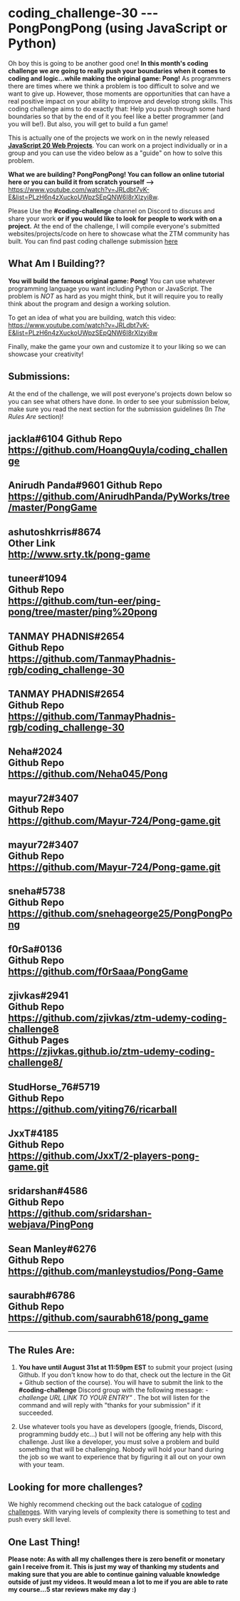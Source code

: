 # coding_challenge-30 --- PongPongPong (using JavaScript or Python)

Oh boy this is going to be another good one! **In this month's coding challenge we are going to really push your boundaries when it comes to coding and logic...while making the original game: Pong!** As programmers there are times where we think a problem is too difficult to solve and we want to give up. However, those moments are opportunities that can have a real positive impact on your ability to improve and develop strong skills. This coding challenge aims to do exactly that: Help you push through some hard boundaries so that by the end of it you feel like a better programmer (and you will be!). But also, you will get to build a fun game!

This is actually one of the projects we work on in the newly released **[JavaScript 20 Web Projects](https://academy.zerotomastery.io/p/javascript-projects)**. You can work on a project individually or in a group and you can use the video below as a "guide" on how to solve this problem.

**What we are building? PongPongPong! You can follow an online tutorial here or you can build it from scratch yourself -->** https://www.youtube.com/watch?v=JRLdbt7vK-E&list=PLzH6n4zXuckoUWpzSEpQNW6I8rXIzyi8w. 


Please Use the **#coding-challenge** channel on Discord to discuss and share your work **or if you would like to look for people to work with on a project.** At the end of the challenge, I will compile everyone's submitted websites/projects/code on here to showcase what the ZTM community has built. You can find past coding challenge submission [here](https://zerotomastery.io/community/coding-challenges/)

## What Am I  Building??
**You will build the famous original game: Pong!** You can use whatever programming language you want including Python or JavaScript. The problem is *NOT* as hard as you might think, but it will require you to really think about the program and design a working solution. 

To get an idea of what you are building, watch this video: https://www.youtube.com/watch?v=JRLdbt7vK-E&list=PLzH6n4zXuckoUWpzSEpQNW6I8rXIzyi8w

Finally, make the game your own and customize it to your liking so we can showcase your creativity!

## Submissions:
At the end of the challenge, we will post everyone's projects down below so you can see what others have done. In order to see your submission below, make sure you read the next section for the submission guidelines (In *The Rules Are* section)!


jackla#6104
Github Repo
https://github.com/HoangQuyla/coding_challenge
--------

Anirudh Panda#9601
Github Repo
https://github.com/AnirudhPanda/PyWorks/tree/master/PongGame
--------  
  
ashutoshkrris#8674  
Other Link  
http://www.srty.tk/pong-game  
--------  
  
tuneer#1094  
Github Repo  
https://github.com/tun-eer/ping-pong/tree/master/ping%20pong  
--------  
  
TANMAY PHADNIS#2654  
Github Repo  
https://github.com/TanmayPhadnis-rgb/coding_challenge-30  
--------  

TANMAY PHADNIS#2654  
Github Repo  
https://github.com/TanmayPhadnis-rgb/coding_challenge-30  
--------  
  
Neha#2024  
Github Repo  
https://github.com/Neha045/Pong  
--------  
  
mayur72#3407  
Github Repo  
https://github.com/Mayur-724/Pong-game.git  
--------  
  
mayur72#3407  
Github Repo  
https://github.com/Mayur-724/Pong-game.git  
--------  
  
sneha#5738  
Github Repo  
https://github.com/snehageorge25/PongPongPong  
--------    
  
f0rSa#0136  
Github Repo  
https://github.com/f0rSaaa/PongGame  
--------  
  
zjivkas#2941  
Github Repo  
https://github.com/zjivkas/ztm-udemy-coding-challenge8  
Github Pages  
https://zjivkas.github.io/ztm-udemy-coding-challenge8/  
--------  
  
StudHorse_76#5719  
Github Repo  
https://github.com/yiting76/ricarball  
--------  
  
JxxT#4185  
Github Repo  
https://github.com/JxxT/2-players-pong-game.git  
--------  
  
sridarshan#4586  
Github Repo  
https://github.com/sridarshan-webjava/PingPong  
--------  
  
Sean Manley#6276  
Github Repo  
https://github.com/manleystudios/Pong-Game  
--------  
  
saurabh#6786  
Github Repo  
https://github.com/saurabh618/pong_game  
--------  
  
------

## The Rules Are:

1. **You have until August 31st at 11:59pm EST** to submit your project (using Github. If you don't know how to do that, check out the lecture in the Git + Github section of the course). You will have to submit the link to the **#coding-challenge** Discord group with the following message:  *-challenge URL LINK TO YOUR ENTRY"* . The bot will listen for the command and will reply with "thanks for your submission" if it succeeded.

2. Use whatever tools you have as developers (google, friends, Discord, programming buddy etc...) but I will not be offering any help with this challenge. Just like a developer, you must solve a problem and build something that will be challenging. Nobody will hold your hand during the job so we want to experience that by figuring it all out on your own with your team. 

## Looking for more challenges?
We highly recommend checking out the back catalogue of [coding challenges](https://zerotomastery.io/community/coding-challenges/?utm_source=github&utm_medium=coding_challenge-25). With varying levels of complexity there is something to test and push every skill level. 

## One Last Thing!

**Please note: As with all my challenges there is zero benefit or monetary gain I receive from it. This is just my way of thanking my students and making sure that you are able to continue gaining valuable knowledge outside of just my videos. It would mean a lot to me if you are able to rate my course...5 star reviews make my day :)**


